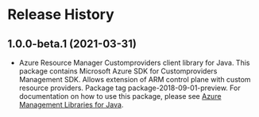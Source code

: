 # Release History

## 1.0.0-beta.1 (2021-03-31)

- Azure Resource Manager Customproviders client library for Java. This package contains Microsoft Azure SDK for Customproviders Management SDK. Allows extension of ARM control plane with custom resource providers. Package tag package-2018-09-01-preview. For documentation on how to use this package, please see [Azure Management Libraries for Java](https://aka.ms/azsdk/java/mgmt).

